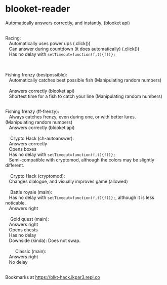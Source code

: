 # blooket-reader 
Automatically answers correctly, and instantly. (blooket api)</br></br>

Racing:</br>
&nbsp;&nbsp;&nbsp;Automatically uses power ups (.click())</br> 
&nbsp;&nbsp;&nbsp;Can answer during countdown (it does automatically) (.click())</br>
&nbsp;&nbsp;&nbsp;Has no delay with `setTimeout=function(f,t){f()};`</br></br>
&nbsp;&nbsp;&nbsp;

Fishing frenzy (bestpossible):</br>
&nbsp;&nbsp;&nbsp;Automatically catches best possible fish (Manipulating random numbers)</br></br>
&nbsp;&nbsp;&nbsp;Answers correctly (blooket api)</br>
&nbsp;&nbsp;&nbsp;Shortest time for a fish to catch your line (Manipulating random numbers)</br></br>

Fishing frenzy (ff-frenzy):</br>
&nbsp;&nbsp;&nbsp;Always catches frenzy, even during one, or with better lures. (Manipulating random numbers)</br>
&nbsp;&nbsp;&nbsp;Answers correctly (blooket api)</br></br>
&nbsp;&nbsp;&nbsp;
Crypto Hack (ch-autoanswer):</br>
&nbsp;&nbsp;&nbsp;Answers correctly</br>
&nbsp;&nbsp;&nbsp;Opens boxes</br>
&nbsp;&nbsp;&nbsp;Has no delay with `setTimeout=function(f,t){f()};`</br>
&nbsp;&nbsp;&nbsp;Semi-compatible with cryptomod, although the colors may be slightly different.</br></br>
&nbsp;&nbsp;&nbsp;
Crypto Hack (cryptomod):</br>
&nbsp;&nbsp;&nbsp;Changes dialogue, and visually improves game (allowed)</br></br>
&nbsp;&nbsp;&nbsp;
Battle royale (main):</br>
&nbsp;&nbsp;&nbsp;Has no delay with `setTimeout=function(f,t){f()};`, although it is less noticable.</br>
&nbsp;&nbsp;&nbsp;Answers right</br></br>
&nbsp;&nbsp;&nbsp;
 Gold quest (main):</br>
&nbsp;&nbsp;&nbsp;Answers right</br>
&nbsp;&nbsp;&nbsp;Opens chests</br>
&nbsp;&nbsp;&nbsp;Has no delay</br>
&nbsp;&nbsp;&nbsp;Downside (kinda): Does not swap.</br></br>
&nbsp;&nbsp;&nbsp;
&nbsp;&nbsp;&nbsp;
Classic (main):</br>
&nbsp;&nbsp;&nbsp;Answers right</br>
&nbsp;&nbsp;&nbsp;No delay</br></br>
 
 Bookmarks at https://blkt-hack.ikpar3.repl.co
&nbsp;&nbsp;&nbsp;
